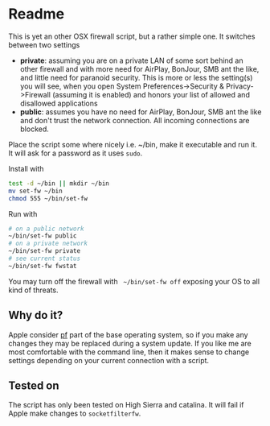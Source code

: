 
# Readme

This is yet an other OSX firewall script, but a rather simple one. It switches between two settings

  - **private**: assuming you are on a private LAN of some sort behind an other firewall and with more need for AirPlay, BonJour, SMB ant the like, and little need for paranoid security. This is more or less the setting(s) you will see, when you open System Preferences->Security & Privacy->Firewall (assuming it is enabled) and honors your list of allowed and disallowed applications
  - **public**: assumes you have no need for AirPlay, BonJour, SMB ant the like and don't trust the network connection. All incoming connections are blocked.

Place the script some where nicely i.e. ~/bin, make it executable and run it. It will ask for a password as it uses `sudo`.

Install with

`````bash
test -d ~/bin || mkdir ~/bin
mv set-fw ~/bin
chmod 555 ~/bin/set-fw
`````

Run with

`````bash
# on a public network
~/bin/set-fw public
# on a private network
~/bin/set-fw private
# see current status
~/bin/set-fw fwstat
`````

You may turn off the firewall with ` ~/bin/set-fw off` exposing your OS to all kind of threats.

## Why do it?

Apple consider [pf](https://en.wikipedia.org/wiki/PF_(firewall)) part of the base operating system, so if you make any changes they may be replaced during a system update. If you like me are most comfortable with the command line, then it makes sense to change settings depending on your current connection with a script.

## Tested on

The script has only been tested on High Sierra and catalina. It will fail if Apple make changes to `socketfilterfw`.

